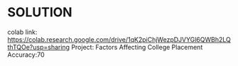 # SOLUTION
colab link: https://colab.research.google.com/drive/1qK2piChjWezpDJVYGl6QWBh2LQthTQOe?usp=sharing 
Project: Factors Affecting College Placement
Accuracy:70
